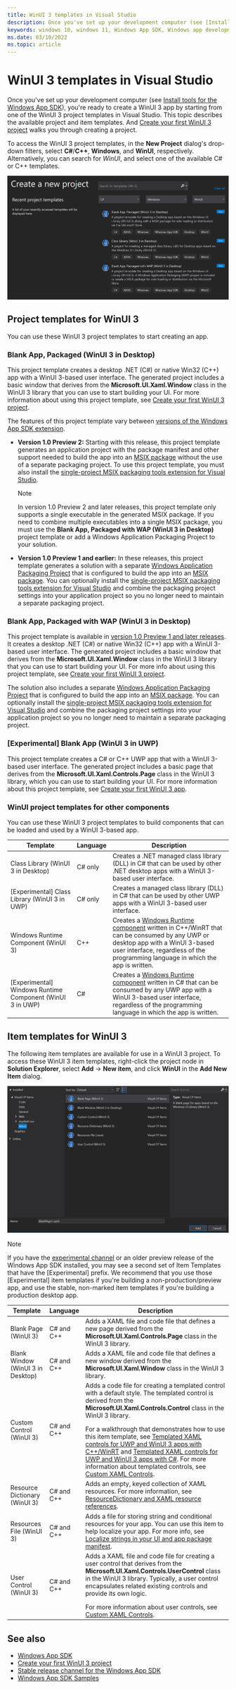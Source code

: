 ```yaml
---
title: WinUI 3 templates in Visual Studio
description: Once you've set up your development computer (see [Install tools for the Windows App SDK](/windows/apps/windows-app-sdk/set-up-your-development-environment)), you're ready to create a WinUI 3 app by starting from one of the WinUI 3 project templates in Visual Studio. This topic describes the available project and item templates.
keywords: windows 10, windows 11, Windows App SDK, Windows app development platform, desktop development, win32, WinRT, uwp, toolkit sdk, winui, Windows UI Library
ms.date: 03/10/2022
ms.topic: article
---
```


# WinUI 3 templates in Visual Studio

Once you've set up your development computer (see [Install tools for the Windows App SDK](/windows/apps/windows-app-sdk/set-up-your-development-environment)), you're ready to create a WinUI 3 app by starting from one of the WinUI 3 project templates in Visual Studio. This topic describes the available project and item templates. And [Create your first WinUI 3 project](/windows/apps/winui/winui3/create-your-first-winui3-app) walks you through creating a project.

To access the WinUI 3 project templates, in the **New Project** dialog's drop-down filters, select **C#**/**C++**, **Windows**, and **WinUI**, respectively. Alternatively, you can search for *WinUI*, and select one of the available C# or C++ templates.

![WinUI project templates](images/WinUI3-csharp-newproject-1.0-later.png)

## Project templates for WinUI 3

You can use these WinUI 3 project templates to start creating an app.

### Blank App, Packaged (WinUI 3 in Desktop)

This project template creates a desktop .NET (C#) or native Win32 (C++) app with a WinUI 3-based user interface. The generated project includes a basic window that derives from the **Microsoft.UI.Xaml.Window** class in the WinUI 3 library that you can use to start building your UI. For more information about using this project template, see [Create your first WinUI 3 project](create-your-first-winui3-app.md).

The features of this project template vary between [versions of the Windows App SDK extension](../../windows-app-sdk/downloads.md).

- **Version 1.0 Preview 2:** Starting with this release, this project template generates an application project with the package manifest and other support needed to build the app into an [MSIX package](/windows/msix/overview) without the use of a separate packaging project. To use this project template, you must also install the [single-project MSIX packaging tools extension for Visual Studio](../../windows-app-sdk/single-project-msix.md).

    > [!NOTE]
    > In version 1.0 Preview 2 and later releases, this project template only supports a single executable in the generated MSIX package. If you need to combine multiple executables into a single MSIX package, you must use the **Blank App, Packaged with WAP (WinUI 3 in Desktop)** project template or add a Windows Application Packaging Project to your solution.

- **Version 1.0 Preview 1 and earlier:** In these releases, this project template generates a solution with a separate [Windows Application Packaging Project](/windows/msix/desktop/desktop-to-uwp-packaging-dot-net) that is configured to build the app into an [MSIX package](/windows/msix/overview). You can optionally install the [single-project MSIX packaging tools extension for Visual Studio](../../windows-app-sdk/single-project-msix.md) and combine the packaging project settings into your application project so you no longer need to maintain a separate packaging project.

### Blank App, Packaged with WAP (WinUI 3 in Desktop)

This project template is available in [version 1.0 Preview 1 and later releases](../../windows-app-sdk/downloads.md). It creates a desktop .NET (C#) or native Win32 (C++) app with a WinUI 3-based user interface. The generated project includes a basic window that derives from the **Microsoft.UI.Xaml.Window** class in the WinUI 3 library that you can use to start building your UI. For more info about using this project template, see [Create your first WinUI 3 project](create-your-first-winui3-app.md).

The solution also includes a separate [Windows Application Packaging Project](/windows/msix/desktop/desktop-to-uwp-packaging-dot-net) that is configured to build the app into an [MSIX package](/windows/msix/overview). You can optionally install the [single-project MSIX packaging tools extension for Visual Studio](../../windows-app-sdk/single-project-msix.md) and combine the packaging project settings into your application project so you no longer need to maintain a separate packaging project.

### [Experimental] Blank App (WinUI 3 in UWP)

This project template creates a C# or C++ UWP app that with a WinUI 3-based user interface. The generated project includes a basic page that derives from the **Microsoft.UI.Xaml.Controls.Page** class in the WinUI 3 library, which you can use to start building your UI. For more information about this project template, see [Create your first WinUI 3 app](create-your-first-winui3-app.md).

### WinUI project templates for other components

You can use these WinUI 3 project templates to build components that can be loaded and used by a WinUI 3-based app.

| Template | Language | Description |
|----------|----------|-------------|
| Class Library (WinUI 3 in Desktop) | C# only | Creates a .NET managed class library (DLL) in C# that can be used by other .NET desktop apps with a WinUI 3-based user interface.  |
| [Experimental] Class Library (WinUI 3 in UWP)  | C# only | Creates a managed class library (DLL) in C# that can be used by other UWP apps with a WinUI 3-based user interface. |
| Windows Runtime Component (WinUI 3) | C++ | Creates a [Windows Runtime component](/windows/uwp/winrt-components/) written in C++/WinRT that can be consumed by any UWP or desktop app with a WinUI 3-based user interface, regardless of the programming language in which the app is written. |
| [Experimental] Windows Runtime Component (WinUI 3 in UWP) | C# | Creates a [Windows Runtime component](/windows/uwp/winrt-components/) written in C# that can be consumed by any UWP app with a WinUI 3-based user interface, regardless of the programming language in which the app is written. |

## Item templates for WinUI 3

The following item templates are available for use in a WinUI 3 project. To access these WinUI 3 item templates, right-click the project node in **Solution Explorer**, select **Add** -> **New item**, and click **WinUI** in the **Add New Item** dialog.

![WinUI item templates](images/winui3-addnewitem.png)

> [!NOTE]
> If you have the [experimental channel](../../windows-app-sdk/experimental-channel.md) or an older preview release of the Windows App SDK installed, you may see a second set of Item Templates that have the [Experimental] prefix. We recommend that you use those [Experimental] item templates if you're building a non-production/preview app, and use the stable, non-marked item templates if you're building a production desktop app.

| Template | Language | Description |
|----------|----------|-------------|
| Blank Page (WinUI 3) | C# and C++ | Adds a XAML file and code file that defines a new page derived from the **Microsoft.UI.Xaml.Controls.Page** class in the WinUI 3 library. |
| Blank Window (WinUI 3 in Desktop) | C# and C++ | Adds a XAML file and code file that defines a new window derived from the **Microsoft.UI.Xaml.Window** class in the WinUI 3 library. |
| Custom Control (WinUI 3) | C# and C++ | Adds a code file for creating a templated control with a default style. The templated control is derived from the **Microsoft.UI.Xaml.Controls.Control** class in the WinUI 3 library.<p></p>For a walkthrough that demonstrates how to use this item template, see [Templated XAML controls for UWP and WinUI 3 apps with C++/WinRT](xaml-templated-controls-cppwinrt-winui-3.md) and [Templated XAML controls for UWP and WinUI 3 apps with C#](xaml-templated-controls-csharp-winui-3.md). For more information about templated controls, see [Custom XAML Controls](/archive/msdn-magazine/2019/may/xaml-custom-xaml-controls). |
| Resource Dictionary (WinUI 3) | C# and C++ | Adds an empty, keyed collection of XAML resources. For more information, see [ResourceDictionary and XAML resource references](/windows/apps/design/style/xaml-resource-dictionary). |
| Resources File (WinUI 3) | C# and C++ | Adds a file for storing string and conditional resources for your app. You can use this item to help localize your app. For more info, see [Localize strings in your UI and app package manifest](/windows/uwp/app-resources/localize-strings-ui-manifest). |
| User Control (WinUI 3) | C# and C++ | Adds a XAML file and code file for creating a user control that derives from the **Microsoft.UI.Xaml.Controls.UserControl** class in the WinUI 3 library. Typically, a user control encapsulates related existing controls and provide its own logic.<p></p>For more information about user controls, see [Custom XAML Controls](/archive/msdn-magazine/2019/may/xaml-custom-xaml-controls). |

## See also

* [Windows App SDK](../../windows-app-sdk/index.md)
* [Create your first WinUI 3 project](/windows/apps/winui/winui3/create-your-first-winui3-app)
* [Stable release channel for the Windows App SDK](../../windows-app-sdk/stable-channel.md)
* [Windows App SDK Samples](https://github.com/microsoft/WindowsAppSDK-Samples)
